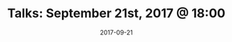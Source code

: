 ---
title:  "Talks: September 21st, 2017 @ 18:00"
date:   2017-09-21
meetup_id: "242552194"
meetup_url: "https://www.meetup.com/CocoaHeads-Montreal/events/242552194/"
venue_name: "TouchTunes"
venue_address: "7250 Rue du Mile End Suite 202, Montréal, QC"
venue_address_map_url: "https://www.google.com/maps/place/7250+Rue+du+Mile+End+%23202,+Montr%C3%A9al,+QC+H2R+3A4,+Canada/@45.5316085,-73.6227476,17z/data=!4m2!3m1!1s0x4cc9190e728b3977:0x9acf13e419978f90?hl=en"
speakers:
  - name: "Juan Garcia"
    title: "Bringing Jukeboxes to Life With CoreML and ARKit"
  - name: "Danny Yassine"
    title: "Advanced Notifications With UserNotifications and UserNotificationsUI Framework"
    twitter: danyassine
  - name: "Thibault Wittemberg"
    title: "Let's Weave Your Application"
    twitter: thwittem
---